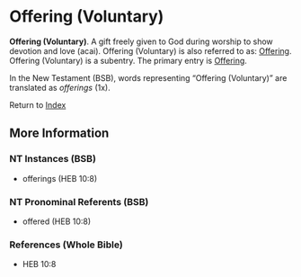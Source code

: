 # Offering (Voluntary)
**Offering (Voluntary)**. 
A gift freely given to God during worship to show devotion and love (acai). 
Offering (Voluntary) is also referred to as: 
[Offering](Offering.md). 
Offering (Voluntary) is a subentry. The primary entry is 
[Offering](Offering.md). 




In the New Testament (BSB), words representing “Offering (Voluntary)” are translated as 
*offerings* (1x). 


Return to [Index](00-Index.md)

## More Information

### NT Instances (BSB)

* offerings (HEB 10:8)



### NT Pronominal Referents (BSB)

* offered (HEB 10:8)



### References (Whole Bible)

* HEB 10:8



